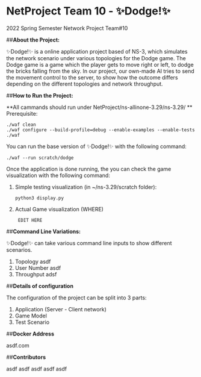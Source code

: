 

# NetProject Team 10 - ✨Dodge!✨
2022 Spring Semester Network Project Team#10


##**About the Project:**

✨Dodge!✨ is a online application project based of NS-3, which simulates the network scenario under various topologies for the Dodge game. 
The Dodge game is a game which the player gets to move right or left, to dodge the bricks falling from the sky.
In our project, our own-made AI tries to send the movement control to the server, to show how the outcome differs depending on the different topologies and network throughput.

##**How to Run the Project:**

**All cammands should run under NetProject/ns-allinone-3.29/ns-3.29/
** Prerequisite:

    ./waf clean
    ./waf configure --build-profile=debug --enable-examples --enable-tests
    ./waf

You can run the base version of ✨Dodge!✨ with the following command:

    ./waf --run scratch/dodge
Once the application is done running, the you can check the game visualization with the following command:

 1. Simple testing visualization (in ~/ns-3.29/scratch folder):

	    python3 display.py

2. Actual Game visualization (WHERE)

	    EDIT HERE


##**Command Line Variations:**

✨Dodge!✨ can take various command line inputs to show different scenarios.

 1. Topology
	 asdf
 2. User Number
	 asdf
 3. Throughput
	 adsf

##**Details of configuration**

The configuration of the project can be split into 3 parts:

 1. Application (Server - Client network)
 2. Game Model
 3. Test Scenario


##**Docker Address**

asdf.com

##**Contributors**

asdf
asdf
asdf
asdf
asdf


